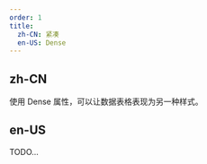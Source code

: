 ```yaml
---
order: 1
title:
  zh-CN: 紧凑
  en-US: Dense
---
```


## zh-CN

使用 Dense 属性，可以让数据表格表现为另一种样式。

## en-US

TODO...
